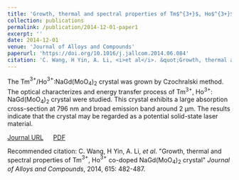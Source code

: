 ```yaml
---
title: 'Growth, thermal and spectral properties of Tm$^{3+}$, Ho$^{3+}$ co-doped NaGd(MoO$_4$)$_2$ crystal'
collection: publications
permalink: /publication/2014-12-01-paper1
excerpt: ''
date: 2014-12-01
venue: 'Journal of Alloys and Compounds'
paperurl: 'https://doi.org/10.1016/j.jallcom.2014.06.084'
citation: 'C. Wang, H Yin, A. Li, <i>et al</i>. &quot;Growth, thermal and spectral properties of Tm$^{3+}$, Ho$^{3+}$ co-doped NaGd(MoO$_4$)$_2$ crystal&quot; <i>Journal of Alloys and Compounds</i>,2014, 615: 482-487.'
---
```

The Tm$^{3+}$/Ho$^{3+}$:NaGd(MoO$_4$)$_2$ crystal was grown by Czochralski method. The optical characterizes and energy transfer process of Tm$^{3+}$, Ho$^{3+}$: NaGd(MoO$_4$)$_2$ crystal were studied. This crystal exhibits a large absorption cross-section at 796 nm and broad emission band around 2 μm. The results indicate that the crystal may be regarded as a potential solid-state laser material.

[Journal URL](https://doi.org/10.1016/j.jallcom.2014.06.084) &emsp; [PDF]()

Recommended citation: C. Wang, H Yin, A. Li, <i>et al</i>. &quot;Growth, thermal and spectral properties of Tm$^{3+}$, Ho$^{3+}$ co-doped NaGd(MoO$_4$)$_2$ crystal&quot; <i>Journal of Alloys and Compounds</i>, 2014, 615: 482-487.